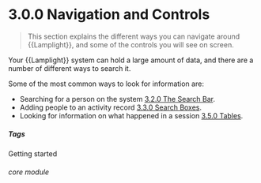 # 3.0.0 Navigation and Controls

> This section explains the different ways you can navigate around {{Lamplight}}, and some of the controls you will see on screen. 

Your {{Lamplight}} system can hold a large amount of data, and there are a number of different ways to search it. 

Some of the most common ways to look for information are:

- Searching for a person on the system [3.2.0 The Search Bar](help/index/p/3.2.0).
- Adding people to an activity record [3.3.0 Search Boxes](help/index/p/3.3.0).
- Looking for information on what happened in a session [3.5.0 Tables](help/index/p/3.5.0).


##### Tags
Getting started


###### core module

